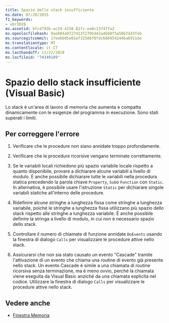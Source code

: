 ```yaml
---
title: Spazio dello stack insufficiente
ms.date: 07/20/2015
f1_keywords:
- vbrID28
ms.assetid: bfcd792b-ac29-4158-81fc-ea0c13f4ffa2
ms.openlocfilehash: 9ae604a9727413f2705d42a4b68f5a50b7dd3feb
ms.sourcegitcommit: 17ee6605e01ef32506f8fdc686954244ba6911de
ms.translationtype: MT
ms.contentlocale: it-IT
ms.lasthandoff: 11/22/2019
ms.locfileid: "74349189"
---
```

# <a name="out-of-stack-space-visual-basic"></a>Spazio dello stack insufficiente (Visual Basic)
Lo stack è un'area di lavoro di memoria che aumenta e compatta dinamicamente con le esigenze del programma in esecuzione. Sono stati superati i limiti.  
  
## <a name="to-correct-this-error"></a>Per correggere l'errore  
  
1. Verificare che le procedure non siano annidate troppo profondamente.  
  
2. Verificare che le procedure ricorsive vengano terminate correttamente.  
  
3. Se le variabili locali richiedono più spazio variabile locale rispetto a quanto disponibile, provare a dichiarare alcune variabili a livello di modulo. È anche possibile dichiarare tutte le variabili nella procedura statica precedendo la parola chiave `Property`, `Sub`o `Function` con `Static`. In alternativa, è possibile usare l'istruzione `Static` per dichiarare singole variabili statiche all'interno delle procedure.  
  
4. Ridefinire alcune stringhe a lunghezza fissa come stringhe a lunghezza variabile, poiché le stringhe a lunghezza fissa utilizzano più spazio dello stack rispetto alle stringhe a lunghezza variabile. È anche possibile definire la stringa a livello di modulo, in cui non è necessario spazio dello stack.  
  
5. Controllare il numero di chiamate di funzione annidate `DoEvents` usando la finestra di dialogo `Calls` per visualizzare le procedure attive nello stack.  
  
6. Assicurarsi che non sia stato causato un evento "Cascade" tramite l'attivazione di un evento che chiama una routine di evento già presente nello stack. Un evento Cascade è simile a una chiamata di routine ricorsiva senza terminazione, ma è meno ovvio, perché la chiamata viene eseguita da Visual Basic anziché da una chiamata esplicita nel codice. Utilizzare la finestra di dialogo `Calls` per visualizzare le procedure attive nello stack.  
  
## <a name="see-also"></a>Vedere anche

- [Finestra Memoria](/visualstudio/debugger/memory-windows)
